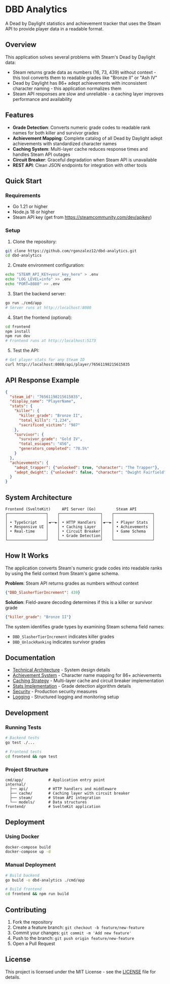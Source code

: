 # DBD Analytics

A Dead by Daylight statistics and achievement tracker that uses the Steam API to provide player data in a readable format.

## Overview

This application solves several problems with Steam's Dead by Daylight data:

- Steam returns grade data as numbers (16, 73, 439) without context - this tool converts them to readable grades like "Bronze II" or "Ash IV"
- Dead by Daylight has 86+ adept achievements with inconsistent character naming - this application normalizes them
- Steam API responses are slow and unreliable - a caching layer improves performance and availability

## Features

- **Grade Detection**: Converts numeric grade codes to readable rank names for both killer and survivor grades
- **Achievement Mapping**: Complete catalog of all Dead by Daylight adept achievements with standardized character names
- **Caching System**: Multi-layer cache reduces response times and handles Steam API outages
- **Circuit Breaker**: Graceful degradation when Steam API is unavailable
- **REST API**: Clean JSON endpoints for integration with other tools

## Quick Start

### Requirements
- Go 1.21 or higher
- Node.js 18 or higher  
- Steam API key (get from https://steamcommunity.com/dev/apikey)

### Setup

1. Clone the repository:
```bash
git clone https://github.com/rgonzalez12/dbd-analytics.git
cd dbd-analytics
```

2. Create environment configuration:
```bash
echo "STEAM_API_KEY=your_key_here" > .env
echo "LOG_LEVEL=info" >> .env
echo "PORT=8080" >> .env
```

3. Start the backend server:
```bash
go run ./cmd/app
# Server runs at http://localhost:8080
```

4. Start the frontend (optional):
```bash
cd frontend
npm install
npm run dev
# Frontend runs at http://localhost:5173
```

5. Test the API:
```bash
# Get player stats for any Steam ID
curl http://localhost:8080/api/player/76561198215615835
```

## API Response Example
```json
{
  "steam_id": "76561198215615835",
  "display_name": "PlayerName",
  "stats": {
    "killer": {
      "killer_grade": "Bronze II",
      "total_kills": "1,234",
      "sacrificed_victims": "987"
    },
    "survivor": {
      "survivor_grade": "Gold IV", 
      "total_escapes": "456",
      "generators_completed": "78.5%"
    }
  },
  "achievements": {
    "adept_trapper": {"unlocked": true, "character": "The Trapper"},
    "adept_dwight": {"unlocked": false, "character": "Dwight Fairfield"}
  }
}
```

## System Architecture

```
Frontend (SvelteKit)     API Server (Go)         Steam API
┌─────────────────┐    ┌──────────────────┐    ┌─────────────────┐
│                 │    │                  │    │                 │
│ • TypeScript    │◄──►│ • HTTP Handlers  │◄──►│ • Player Stats  │
│ • Responsive UI │    │ • Caching Layer  │    │ • Achievements  │
│ • Real-time     │    │ • Circuit Breaker│    │ • Game Schema   │
│                 │    │ • Grade Detection│    │                 │
└─────────────────┘    └──────────────────┘    └─────────────────┘
```

## How It Works

The application converts Steam's numeric grade codes into readable ranks by using the field context from Steam's game schema.

**Problem**: Steam API returns grades as numbers without context
```json
{"DBD_SlasherTierIncrement": 439}
```

**Solution**: Field-aware decoding determines if this is a killer or survivor grade
```json
{"killer_grade": "Bronze II"}
```

The system identifies grade types by examining Steam schema field names:
- `DBD_SlasherTierIncrement` indicates killer grades
- `DBD_UnlockRanking` indicates survivor grades

## Documentation

- [Technical Architecture](TECHNICAL_ARCHITECTURE.md) - System design details
- [Achievement System](ACHIEVEMENTS.md) - Character name mapping for 86+ achievements
- [Caching Strategy](CACHING.md) - Multi-layer cache and circuit breaker implementation
- [Stats Implementation](STATS_IMPLEMENTATION.md) - Grade detection algorithm details
- [Security](SECURITY.md) - Production security measures
- [Logging](LOGGING.md) - Structured logging and monitoring setup

## Development

### Running Tests
```bash
# Backend tests
go test ./...

# Frontend tests  
cd frontend && npm test
```

### Project Structure
```
cmd/app/           # Application entry point
internal/
  ├── api/         # HTTP handlers and middleware
  ├── cache/       # Caching layer with circuit breaker
  ├── steam/       # Steam API integration
  └── models/      # Data structures
frontend/          # SvelteKit application
```

## Deployment

### Using Docker
```bash
docker-compose build
docker-compose up -d
```

### Manual Deployment
```bash
# Build backend
go build -o dbd-analytics ./cmd/app

# Build frontend
cd frontend && npm run build
```

## Contributing

1. Fork the repository
2. Create a feature branch: `git checkout -b feature/new-feature`
3. Commit your changes: `git commit -m 'Add new feature'`
4. Push to the branch: `git push origin feature/new-feature`
5. Open a Pull Request

## License

This project is licensed under the MIT License - see the [LICENSE](LICENSE) file for details.
